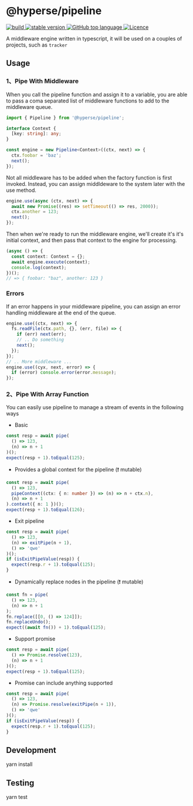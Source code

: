 # @hyperse/pipeline

<p align="left">
  <a aria-label="Build" href="https://github.com/hyperse-io/pipeline/actions?query=workflow%3ACI">
    <img alt="build" src="https://img.shields.io/github/actions/workflow/status/hyperse-io/pipeline/ci-integrity.yml?branch=main&label=ci&logo=github&style=flat-quare&labelColor=000000" />
  </a>
  <a aria-label="stable version" href="https://www.npmjs.com/package/@hyperse/pipeline">
    <img alt="stable version" src="https://img.shields.io/npm/v/%40hyperse%2Fpipeline?branch=main&label=version&logo=npm&style=flat-quare&labelColor=000000" />
  </a>
  <a aria-label="Top language" href="https://github.com/hyperse-io/pipeline/search?l=typescript">
    <img alt="GitHub top language" src="https://img.shields.io/github/languages/top/hyperse-io/pipeline?style=flat-square&labelColor=000&color=blue">
  </a>
  <a aria-label="Licence" href="https://github.com/hyperse-io/pipeline/blob/main/LICENSE">
    <img alt="Licence" src="https://img.shields.io/github/license/hyperse-io/pipeline?style=flat-quare&labelColor=000000" />
  </a>
</p>

A middleware engine written in typescript, it will be used on a couples of projects, such as `tracker`

## Usage

### 1、Pipe With Middleware

When you call the pipeline function and assign it to a variable, you are able to pass a coma separated list of middleware functions to add to the middleware queue.

```ts
import { Pipeline } from '@hyperse/pipeline';

interface Context {
  [key: string]: any;
}

const engine = new Pipeline<Context>((ctx, next) => {
  ctx.foobar = 'baz';
  next();
});
```

Not all middleware has to be added when the factory function is first invoked. Instead, you can assign middldeware to the system later with the use method.

```ts
engine.use(async (ctx, next) => {
  await new Promise((res) => setTimeout(() => res, 2000));
  ctx.another = 123;
  next();
});
```

Then when we're ready to run the middleware engine, we'll create it's it's initial context, and then pass that context to the engine for processing.

```ts
(async () => {
  const context: Context = {};
  await engine.execute(context);
  console.log(context);
})();
// => { foobar: "baz", another: 123 }
```

### Errors

If an error happens in your middleware pipeline, you can assign an error handling middleware at the end of the queue.

```ts
engine.use((ctx, next) => {
  fs.readFile(ctx.path, {}, (err, file) => {
    if (err) next(err);
    // .. Do something
    next();
  });
});
// .. More middleware ...
engine.use((cyx, next, error) => {
  if (error) console.error(error.message);
});
```

### 2、Pipe With Array Function

You can easily use pipeline to manage a stream of events in the following ways

- Basic

```ts
const resp = await pipe(
  () => 123,
  (n) => n + 1
)();
expect(resp + 1).toEqual(125);
```

- Provides a global context for the pipeline (❗ mutable)

```ts
const resp = await pipe(
  () => 123,
  pipeContext((ctx: { n: number }) => (n) => n + ctx.n),
  (n) => n + 1
).context({ n: 1 })();
expect(resp + 1).toEqual(126);
```

- Exit pipeline

```ts
const resp = await pipe(
  () => 123,
  (n) => exitPipe(n + 1),
  () => 'qwe'
)();
if (isExitPipeValue(resp)) {
  expect(resp.r + 1).toEqual(125);
}
```

- Dynamically replace nodes in the pipeline (❗ mutable)

```ts
const fn = pipe(
  () => 123,
  (n) => n + 1
);
fn.replace([[0, () => 124]]);
fn.replaceUndo();
expect((await fn()) + 1).toEqual(125);
```

- Support promise

```ts
const resp = await pipe(
  () => Promise.resolve(123),
  (n) => n + 1
)();
expect(resp + 1).toEqual(125);
```

- Promise can include anything supported

```ts
const resp = await pipe(
  () => 123,
  (n) => Promise.resolve(exitPipe(n + 1)),
  () => 'qwe'
)();
if (isExitPipeValue(resp)) {
  expect(resp.r + 1).toEqual(125);
}
```

## Development

yarn install

## Testing

yarn test
